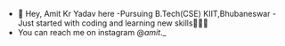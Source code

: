 - 👋 Hey, Amit Kr Yadav here 
-Pursuing B.Tech(CSE) KIIT,Bhubaneswar
-Just started  with coding and learning new skills👨🏻‍💻
- You can reach me on instagram @_amit_._

<!---
yadav-amit0/yadav-amit0 is a ✨ special ✨ repository because its `README.md` (this file) appears on your GitHub profile.
You can click the Preview link to take a look at your changes.
--->
